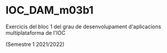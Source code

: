 # IOC_DAM_m03b1
Exercicis del bloc 1 del grau de desenvolupament d'aplicacions multiplataforma de l'IOC

(Semestre 1 2021/2022)
